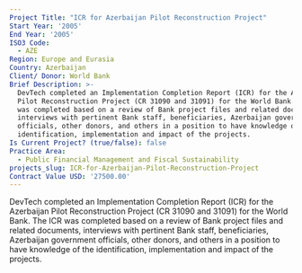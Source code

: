 ```yaml
---
Project Title: "ICR for Azerbaijan Pilot Reconstruction Project"
Start Year: '2005'
End Year: '2005'
ISO3 Code:
  - AZE
Region: Europe and Eurasia
Country: Azerbaijan
Client/ Donor: World Bank
Brief Description: >-
  DevTech completed an Implementation Completion Report (ICR) for the Azerbaijan
  Pilot Reconstruction Project (CR 31090 and 31091) for the World Bank. The ICR
  was completed based on a review of Bank project files and related documents,
  interviews with pertinent Bank staff, beneficiaries, Azerbaijan government
  officials, other donors, and others in a position to have knowledge of the
  identification, implementation and impact of the projects.
Is Current Project? (true/false): false
Practice Area:
  - Public Financial Management and Fiscal Sustainability
projects_slug: ICR-for-Azerbaijan-Pilot-Reconstruction-Project
Contract Value USD: '27500.00'
---
```

DevTech completed an Implementation Completion Report (ICR) for the Azerbaijan Pilot Reconstruction Project (CR 31090 and 31091) for the World Bank. The ICR was completed based on a review of Bank project files and related documents, interviews with pertinent Bank staff, beneficiaries, Azerbaijan government officials, other donors, and others in a position to have knowledge of the identification, implementation and impact of the projects.
